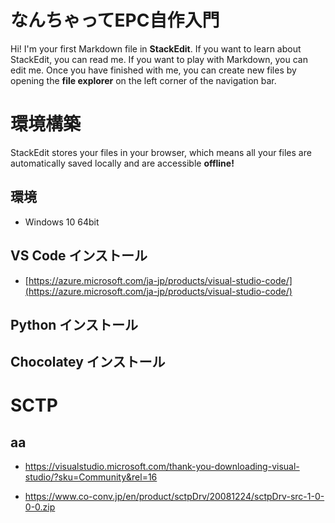 # なんちゃってEPC自作入門

Hi! I'm your first Markdown file in **StackEdit**. If you want to learn about StackEdit, you can read me. If you want to play with Markdown, you can edit me. Once you have finished with me, you can create new files by opening the **file explorer** on the left corner of the navigation bar.


# 環境構築

StackEdit stores your files in your browser, which means all your files are automatically saved locally and are accessible **offline!**

## 環境

- Windows 10 64bit

## VS Code インストール

- [https://azure.microsoft.com/ja-jp/products/visual-studio-code/](https://azure.microsoft.com/ja-jp/products/visual-studio-code/)

## Python インストール

## Chocolatey インストール

# SCTP

## aa

- https://visualstudio.microsoft.com/thank-you-downloading-visual-studio/?sku=Community&rel=16



- https://www.co-conv.jp/en/product/sctpDrv/20081224/sctpDrv-src-1-0-0-0.zip

<!--stackedit_data:
eyJoaXN0b3J5IjpbMTE0NzgwMDU4MSwxNjk0Mjc0MTEwXX0=
-->